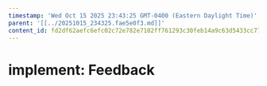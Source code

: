 ```yaml
---
timestamp: 'Wed Oct 15 2025 23:43:25 GMT-0400 (Eastern Daylight Time)'
parent: '[[../20251015_234325.fae5e0f3.md]]'
content_id: fd2df62aefc6efc02c72e782e7102ff761293c30feb14a9c63d5433cc7796341
---
```


# implement: Feedback
